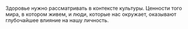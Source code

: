 Здоровье нужно рассматривать в контексте культуры.
Ценности того мира, в котором живем, и люди, которые нас окружает, оказывают глубочайшее влияние на нашу личность.